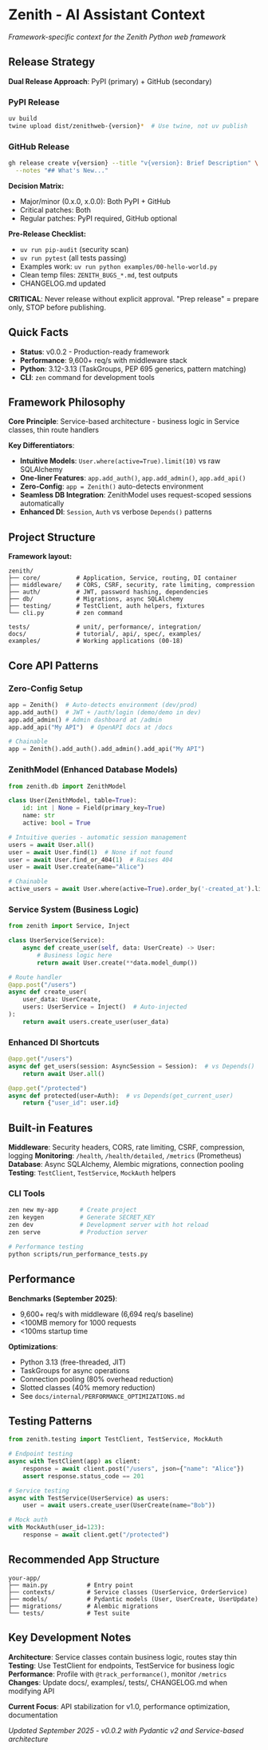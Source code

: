 # Zenith - AI Assistant Context

*Framework-specific context for the Zenith Python web framework*

## Release Strategy

**Dual Release Approach**: PyPI (primary) + GitHub (secondary)

### PyPI Release
```bash
uv build
twine upload dist/zenithweb-{version}*  # Use twine, not uv publish
```

### GitHub Release
```bash
gh release create v{version} --title "v{version}: Brief Description" \
  --notes "## What's New..."
```

**Decision Matrix:**
- Major/minor (0.x.0, x.0.0): Both PyPI + GitHub
- Critical patches: Both
- Regular patches: PyPI required, GitHub optional

**Pre-Release Checklist:**
- `uv run pip-audit` (security scan)
- `uv run pytest` (all tests passing)
- Examples work: `uv run python examples/00-hello-world.py`
- Clean temp files: `ZENITH_BUGS_*.md`, test outputs
- CHANGELOG.md updated

**CRITICAL**: Never release without explicit approval. "Prep release" = prepare only, STOP before publishing.

## Quick Facts
- **Status**: v0.0.2 - Production-ready framework
- **Performance**: 9,600+ req/s with middleware stack
- **Python**: 3.12-3.13 (TaskGroups, PEP 695 generics, pattern matching)
- **CLI**: `zen` command for development tools

## Framework Philosophy

**Core Principle**: Service-based architecture - business logic in Service classes, thin route handlers

**Key Differentiators**:
- **Intuitive Models**: `User.where(active=True).limit(10)` vs raw SQLAlchemy
- **One-liner Features**: `app.add_auth()`, `app.add_admin()`, `app.add_api()`
- **Zero-Config**: `app = Zenith()` auto-detects environment
- **Seamless DB Integration**: ZenithModel uses request-scoped sessions automatically
- **Enhanced DI**: `Session`, `Auth` vs verbose `Depends()` patterns

## Project Structure

**Framework layout:**
```
zenith/
├── core/          # Application, Service, routing, DI container
├── middleware/    # CORS, CSRF, security, rate limiting, compression
├── auth/          # JWT, password hashing, dependencies
├── db/            # Migrations, async SQLAlchemy
├── testing/       # TestClient, auth helpers, fixtures
└── cli.py         # zen command

tests/             # unit/, performance/, integration/
docs/              # tutorial/, api/, spec/, examples/
examples/          # Working applications (00-18)
```

## Core API Patterns

### Zero-Config Setup
```python
app = Zenith()  # Auto-detects environment (dev/prod)
app.add_auth()  # JWT + /auth/login (demo/demo in dev)
app.add_admin() # Admin dashboard at /admin
app.add_api("My API")  # OpenAPI docs at /docs

# Chainable
app = Zenith().add_auth().add_admin().add_api("My API")
```

### ZenithModel (Enhanced Database Models)
```python
from zenith.db import ZenithModel

class User(ZenithModel, table=True):
    id: int | None = Field(primary_key=True)
    name: str
    active: bool = True

# Intuitive queries - automatic session management
users = await User.all()
user = await User.find(1)  # None if not found
user = await User.find_or_404(1)  # Raises 404
user = await User.create(name="Alice")

# Chainable
active_users = await User.where(active=True).order_by('-created_at').limit(10)
```

### Service System (Business Logic)
```python
from zenith import Service, Inject

class UserService(Service):
    async def create_user(self, data: UserCreate) -> User:
        # Business logic here
        return await User.create(**data.model_dump())

# Route handler
@app.post("/users")
async def create_user(
    user_data: UserCreate,
    users: UserService = Inject()  # Auto-injected
):
    return await users.create_user(user_data)
```

### Enhanced DI Shortcuts
```python
@app.get("/users")
async def get_users(session: AsyncSession = Session):  # vs Depends()
    return await User.all()

@app.get("/protected")
async def protected(user=Auth):  # vs Depends(get_current_user)
    return {"user_id": user.id}
```

## Built-in Features

**Middleware**: Security headers, CORS, rate limiting, CSRF, compression, logging
**Monitoring**: `/health`, `/health/detailed`, `/metrics` (Prometheus)
**Database**: Async SQLAlchemy, Alembic migrations, connection pooling
**Testing**: `TestClient`, `TestService`, `MockAuth` helpers

### CLI Tools
```bash
zen new my-app      # Create project
zen keygen          # Generate SECRET_KEY
zen dev             # Development server with hot reload
zen serve           # Production server

# Performance testing
python scripts/run_performance_tests.py
```

## Performance

**Benchmarks (September 2025)**:
- 9,600+ req/s with middleware (6,694 req/s baseline)
- <100MB memory for 1000 requests
- <100ms startup time

**Optimizations**:
- Python 3.13 (free-threaded, JIT)
- TaskGroups for async operations
- Connection pooling (80% overhead reduction)
- Slotted classes (40% memory reduction)
- See `docs/internal/PERFORMANCE_OPTIMIZATIONS.md`

## Testing Patterns

```python
from zenith.testing import TestClient, TestService, MockAuth

# Endpoint testing
async with TestClient(app) as client:
    response = await client.post("/users", json={"name": "Alice"})
    assert response.status_code == 201

# Service testing
async with TestService(UserService) as users:
    user = await users.create_user(UserCreate(name="Bob"))

# Mock auth
with MockAuth(user_id=123):
    response = await client.get("/protected")
```

## Recommended App Structure

```
your-app/
├── main.py           # Entry point
├── contexts/         # Service classes (UserService, OrderService)
├── models/           # Pydantic models (User, UserCreate, UserUpdate)
├── migrations/       # Alembic migrations
└── tests/            # Test suite
```

## Key Development Notes

**Architecture**: Service classes contain business logic, routes stay thin
**Testing**: Use TestClient for endpoints, TestService for business logic
**Performance**: Profile with `@track_performance()`, monitor `/metrics`
**Changes**: Update docs/, examples/, tests/, CHANGELOG.md when modifying API

**Current Focus**: API stabilization for v1.0, performance optimization, documentation

*Updated September 2025 - v0.0.2 with Pydantic v2 and Service-based architecture*